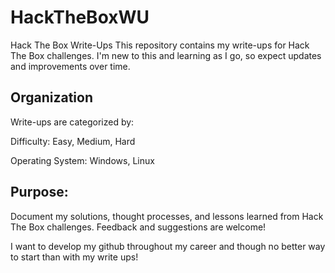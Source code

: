 # HackTheBoxWU
Hack The Box Write-Ups
This repository contains my write-ups for Hack The Box challenges. I'm new to this and learning as I go, so expect updates and improvements over time.

Organization
-----------------------------------
Write-ups are categorized by:

  Difficulty: Easy, Medium, Hard
  
  Operating System: Windows, Linux

Purpose:
-----------------------------------
  Document my solutions, thought processes, and lessons learned from Hack The Box challenges. Feedback and suggestions are welcome!
  
  I want to develop my github throughout my career and though no better way to start than with my write ups!
